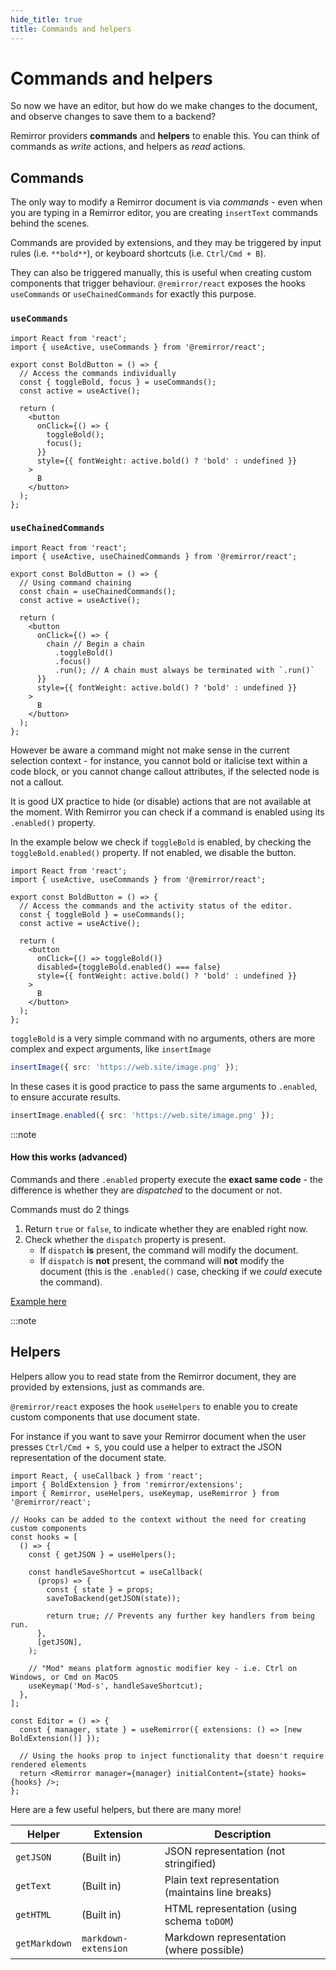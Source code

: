 ```yaml
---
hide_title: true
title: Commands and helpers
---
```


# Commands and helpers

So now we have an editor, but how do we make changes to the document, and observe changes to save them to a backend?

Remirror providers **commands** and **helpers** to enable this. You can think of commands as _write_ actions, and helpers as _read_ actions.

## Commands

The only way to modify a Remirror document is via _commands_ - even when you are typing in a Remirror editor, you are creating `insertText` commands behind the scenes.

Commands are provided by extensions, and they may be triggered by input rules (i.e. `**bold**`), or keyboard shortcuts (i.e. `Ctrl/Cmd + B`).

They can also be triggered manually, this is useful when creating custom components that trigger behaviour. `@remirror/react` exposes the hooks `useCommands` or `useChainedCommands` for exactly this purpose.

### `useCommands`

```tsx
import React from 'react';
import { useActive, useCommands } from '@remirror/react';

export const BoldButton = () => {
  // Access the commands individually
  const { toggleBold, focus } = useCommands();
  const active = useActive();

  return (
    <button
      onClick={() => {
        toggleBold();
        focus();
      }}
      style={{ fontWeight: active.bold() ? 'bold' : undefined }}
    >
      B
    </button>
  );
};
```

### `useChainedCommands`

```tsx
import React from 'react';
import { useActive, useChainedCommands } from '@remirror/react';

export const BoldButton = () => {
  // Using command chaining
  const chain = useChainedCommands();
  const active = useActive();

  return (
    <button
      onClick={() => {
        chain // Begin a chain
          .toggleBold()
          .focus()
          .run(); // A chain must always be terminated with `.run()`
      }}
      style={{ fontWeight: active.bold() ? 'bold' : undefined }}
    >
      B
    </button>
  );
};
```

However be aware a command might not make sense in the current selection context - for instance, you cannot bold or italicise text within a code block, or you cannot change callout attributes, if the selected node is not a callout.

It is good UX practice to hide (or disable) actions that are not available at the moment. With Remirror you can check if a command is enabled using its `.enabled()` property.

In the example below we check if `toggleBold` is enabled, by checking the `toggleBold.enabled()` property. If not enabled, we disable the button.

```tsx
import React from 'react';
import { useActive, useCommands } from '@remirror/react';

export const BoldButton = () => {
  // Access the commands and the activity status of the editor.
  const { toggleBold } = useCommands();
  const active = useActive();

  return (
    <button
      onClick={() => toggleBold()}
      disabled={toggleBold.enabled() === false}
      style={{ fontWeight: active.bold() ? 'bold' : undefined }}
    >
      B
    </button>
  );
};
```

`toggleBold` is a very simple command with no arguments, others are more complex and expect arguments, like `insertImage`

```ts
insertImage({ src: 'https://web.site/image.png' });
```

In these cases it is good practice to pass the same arguments to `.enabled`, to ensure accurate results.

```ts
insertImage.enabled({ src: 'https://web.site/image.png' });
```

:::note

#### How this works (advanced)

Commands and there `.enabled` property execute the **exact same code** - the difference is whether they are _dispatched_ to the document or not.

Commands must do 2 things

1. Return `true` or `false`, to indicate whether they are enabled right now.
2. Check whether the `dispatch` property is present.
   - If `dispatch` **is** present, the command will modify the document.
   - If `dispatch` is **not** present, the command will **not** modify the document (this is the `.enabled()` case, checking if we _could_ execute the command).

[Example here](https://github.com/remirror/remirror/blob/2666698102afd15d118a1e0bdf5c983fec0ba103/packages/remirror__extension-embed/src/iframe-extension.ts#L154-L170)

:::note

## Helpers

Helpers allow you to read state from the Remirror document, they are provided by extensions, just as commands are.

`@remirror/react` exposes the hook `useHelpers` to enable you to create custom components that use document state.

For instance if you want to save your Remirror document when the user presses `Ctrl/Cmd + S`, you could use a helper to extract the JSON representation of the document state.

```tsx
import React, { useCallback } from 'react';
import { BoldExtension } from 'remirror/extensions';
import { Remirror, useHelpers, useKeymap, useRemirror } from '@remirror/react';

// Hooks can be added to the context without the need for creating custom components
const hooks = [
  () => {
    const { getJSON } = useHelpers();

    const handleSaveShortcut = useCallback(
      (props) => {
        const { state } = props;
        saveToBackend(getJSON(state));

        return true; // Prevents any further key handlers from being run.
      },
      [getJSON],
    );

    // "Mod" means platform agnostic modifier key - i.e. Ctrl on Windows, or Cmd on MacOS
    useKeymap('Mod-s', handleSaveShortcut);
  },
];

const Editor = () => {
  const { manager, state } = useRemirror({ extensions: () => [new BoldExtension()] });

  // Using the hooks prop to inject functionality that doesn't require rendered elements
  return <Remirror manager={manager} initialContent={state} hooks={hooks} />;
};
```

Here are a few useful helpers, but there are many more!

| Helper        | Extension            | Description                                       |
| ------------- | -------------------- | ------------------------------------------------- |
| `getJSON`     | (Built in)           | JSON representation (not stringified)             |
| `getText`     | (Built in)           | Plain text representation (maintains line breaks) |
| `getHTML`     | (Built in)           | HTML representation (using schema `toDOM`)        |
| `getMarkdown` | `markdown-extension` | Markdown representation (where possible)          |
